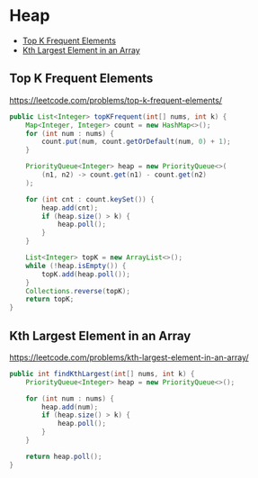 # Heap

+ [Top K Frequent Elements](#top-k-frequent-elements)
+ [Kth Largest Element in an Array](#kth-largest-element-in-an-array)

## Top K Frequent Elements

https://leetcode.com/problems/top-k-frequent-elements/

```java
public List<Integer> topKFrequent(int[] nums, int k) {
    Map<Integer, Integer> count = new HashMap<>();
    for (int num : nums) {
        count.put(num, count.getOrDefault(num, 0) + 1);
    }

    PriorityQueue<Integer> heap = new PriorityQueue<>(
        (n1, n2) -> count.get(n1) - count.get(n2)
    );

    for (int cnt : count.keySet()) {
        heap.add(cnt);
        if (heap.size() > k) {
            heap.poll();
        }
    }

    List<Integer> topK = new ArrayList<>();
    while (!heap.isEmpty()) {
        topK.add(heap.poll());
    }
    Collections.reverse(topK);
    return topK;
}
```

## Kth Largest Element in an Array

https://leetcode.com/problems/kth-largest-element-in-an-array/

```java
public int findKthLargest(int[] nums, int k) {
    PriorityQueue<Integer> heap = new PriorityQueue<>();

    for (int num : nums) {
        heap.add(num);
        if (heap.size() > k) {
            heap.poll();
        }
    }

    return heap.poll();
}
```
